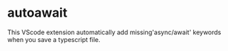 # autoawait 

This VScode extension automatically add missing'async/await' keywords when you save a typescript file.
